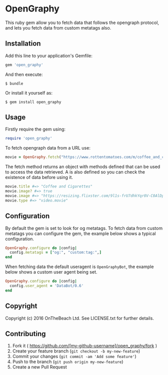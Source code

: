 # OpenGraphy

This ruby gem allow you to fetch data that follows the opengraph protocol, and lets you fetch data from custom metatags also.

## Installation

Add this line to your application's Gemfile:

```ruby
gem 'open_graphy'
```

And then execute:

    $ bundle

Or install it yourself as:

    $ gem install open_graphy

## Usage

Firstly require the gem using:
```ruby
require 'open_graphy'
```

To fetch opengraph data from a URL use:
```ruby
movie = OpenGraphy.fetch("https://www.rottentomatoes.com/m/coffee_and_cigarettes/")
```
The fetch method returns an object with methods defined that can be used to access the data retrieved. A is also defined so you can check the existence of data before using it.
```ruby
movie.title #=> "Coffee and Cigarettes"
movie.image? #=> true
movie.image #=> "https://resizing.flixster.com/9l1s-frU7dhkYqr0V-C0AlDpJuU=/740x290/v1.bjs3MDg4NTg7ajsxNzA2MzsxMjAwOzEyODA7NzIw"
movie.type #=> "video.movie"
```

## Configuration
By default the gem is set to look for og metatags.
To fetch data from custom metatags you can configure the gem, the example below shows a typical configuration.

```ruby
OpenGraphy.configure do |config|
  config.metatags = ["og:", "custom:tag:",]
end
```

When fetching data the default useragent is `OpenGraphyBot`, the example below shows a custom user agent being set.

```ruby
OpenGraphy.configure do |config|
  config.user_agent = 'DataBot/0.6'
end
```

## Copyright

Copyright (c) 2016 OnTheBeach Ltd. See LICENSE.txt for further details.

## Contributing

1. Fork it ( https://github.com/[my-github-username]/open_graphy/fork )
2. Create your feature branch (`git checkout -b my-new-feature`)
3. Commit your changes (`git commit -am 'Add some feature'`)
4. Push to the branch (`git push origin my-new-feature`)
5. Create a new Pull Request
